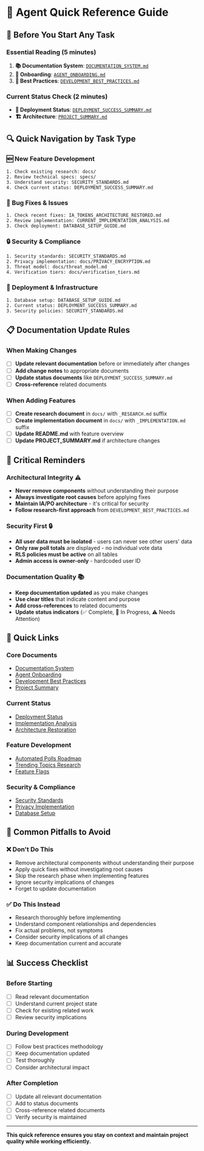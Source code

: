 # 🚀 Agent Quick Reference Guide

## 🎯 **Before You Start Any Task**

### **Essential Reading (5 minutes)**
1. **📚 Documentation System**: [`DOCUMENTATION_SYSTEM.md`](DOCUMENTATION_SYSTEM.md)
2. **👋 Onboarding**: [`AGENT_ONBOARDING.md`](AGENT_ONBOARDING.md)
3. **🎯 Best Practices**: [`DEVELOPMENT_BEST_PRACTICES.md`](DEVELOPMENT_BEST_PRACTICES.md)

### **Current Status Check (2 minutes)**
- **🚀 Deployment Status**: [`DEPLOYMENT_SUCCESS_SUMMARY.md`](DEPLOYMENT_SUCCESS_SUMMARY.md)
- **🏗️ Architecture**: [`PROJECT_SUMMARY.md`](PROJECT_SUMMARY.md)

## 🔍 **Quick Navigation by Task Type**

### **🆕 New Feature Development**
```
1. Check existing research: docs/
2. Review technical specs: specs/
3. Understand security: SECURITY_STANDARDS.md
4. Check current status: DEPLOYMENT_SUCCESS_SUMMARY.md
```

### **🐛 Bug Fixes & Issues**
```
1. Check recent fixes: IA_TOKENS_ARCHITECTURE_RESTORED.md
2. Review implementation: CURRENT_IMPLEMENTATION_ANALYSIS.md
3. Check deployment: DATABASE_SETUP_GUIDE.md
```

### **🔒 Security & Compliance**
```
1. Security standards: SECURITY_STANDARDS.md
2. Privacy implementation: docs/PRIVACY_ENCRYPTION.md
3. Threat model: docs/threat_model.md
4. Verification tiers: docs/verification_tiers.md
```

### **🚀 Deployment & Infrastructure**
```
1. Database setup: DATABASE_SETUP_GUIDE.md
2. Current status: DEPLOYMENT_SUCCESS_SUMMARY.md
3. Security policies: SECURITY_STANDARDS.md
```

## 📋 **Documentation Update Rules**

### **When Making Changes**
- [ ] **Update relevant documentation** before or immediately after changes
- [ ] **Add change notes** to appropriate documents
- [ ] **Update status documents** like `DEPLOYMENT_SUCCESS_SUMMARY.md`
- [ ] **Cross-reference** related documents

### **When Adding Features**
- [ ] **Create research document** in `docs/` with `_RESEARCH.md` suffix
- [ ] **Create implementation document** in `docs/` with `_IMPLEMENTATION.md` suffix
- [ ] **Update README.md** with feature overview
- [ ] **Update PROJECT_SUMMARY.md** if architecture changes

## 🎯 **Critical Reminders**

### **Architectural Integrity** ⚠️
- **Never remove components** without understanding their purpose
- **Always investigate root causes** before applying fixes
- **Maintain IA/PO architecture** - it's critical for security
- **Follow research-first approach** from `DEVELOPMENT_BEST_PRACTICES.md`

### **Security First** 🔒
- **All user data must be isolated** - users can never see other users' data
- **Only raw poll totals** are displayed - no individual vote data
- **RLS policies must be active** on all tables
- **Admin access is owner-only** - hardcoded user ID

### **Documentation Quality** 📚
- **Keep documentation updated** as you make changes
- **Use clear titles** that indicate content and purpose
- **Add cross-references** to related documents
- **Update status indicators** (✅ Complete, 🔄 In Progress, ⚠️ Needs Attention)

## 🔗 **Quick Links**

### **Core Documents**
- [Documentation System](DOCUMENTATION_SYSTEM.md)
- [Agent Onboarding](AGENT_ONBOARDING.md)
- [Development Best Practices](DEVELOPMENT_BEST_PRACTICES.md)
- [Project Summary](PROJECT_SUMMARY.md)

### **Current Status**
- [Deployment Status](DEPLOYMENT_SUCCESS_SUMMARY.md)
- [Implementation Analysis](CURRENT_IMPLEMENTATION_ANALYSIS.md)
- [Architecture Restoration](IA_TOKENS_ARCHITECTURE_RESTORED.md)

### **Feature Development**
- [Automated Polls Roadmap](docs/AUTOMATED_POLLS_ROADMAP.md)
- [Trending Topics Research](docs/AUTOMATED_TRENDING_POLLS_RESEARCH.md)
- [Feature Flags](docs/feature-flags.md)

### **Security & Compliance**
- [Security Standards](SECURITY_STANDARDS.md)
- [Privacy Implementation](docs/PRIVACY_ENCRYPTION.md)
- [Database Setup](DATABASE_SETUP_GUIDE.md)

## 🚨 **Common Pitfalls to Avoid**

### **❌ Don't Do This**
- Remove architectural components without understanding their purpose
- Apply quick fixes without investigating root causes
- Skip the research phase when implementing features
- Ignore security implications of changes
- Forget to update documentation

### **✅ Do This Instead**
- Research thoroughly before implementing
- Understand component relationships and dependencies
- Fix actual problems, not symptoms
- Consider security implications of all changes
- Keep documentation current and accurate

## 📊 **Success Checklist**

### **Before Starting**
- [ ] Read relevant documentation
- [ ] Understand current project state
- [ ] Check for existing related work
- [ ] Review security implications

### **During Development**
- [ ] Follow best practices methodology
- [ ] Keep documentation updated
- [ ] Test thoroughly
- [ ] Consider architectural impact

### **After Completion**
- [ ] Update all relevant documentation
- [ ] Add to status documents
- [ ] Cross-reference related documents
- [ ] Verify security is maintained

---

**This quick reference ensures you stay on context and maintain project quality while working efficiently.**
